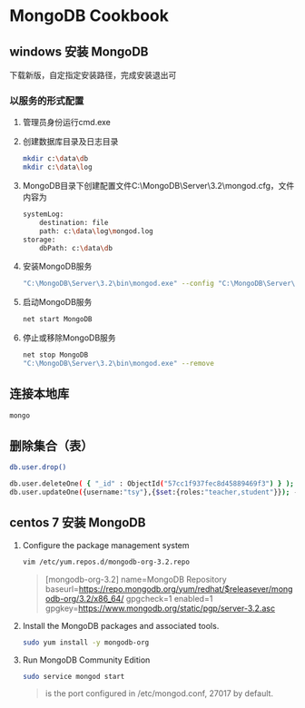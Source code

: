 # MongoDB Cookbook

## windows 安装 MongoDB
下载新版，自定指定安装路径，完成安装退出可

### 以服务的形式配置
1. 管理员身份运行cmd.exe

2. 创建数据库目录及日志目录
	```bash
	mkdir c:\data\db
	mkdir c:\data\log
	```

3. MongoDB目录下创建配置文件C:\MongoDB\Server\3.2\mongod.cfg，文件内容为
	```bash
	systemLog:
	    destination: file
	    path: c:\data\log\mongod.log
	storage:
	    dbPath: c:\data\db
	```

4. 安装MongoDB服务
	```bash
	"C:\MongoDB\Server\3.2\bin\mongod.exe" --config "C:\MongoDB\Server\3.2\mongod.cfg" --install
	```

5. 启动MongoDB服务
	```bash
	net start MongoDB
	```

6. 停止或移除MongoDB服务
	```bash
	net stop MongoDB
	"C:\MongoDB\Server\3.2\bin\mongod.exe" --remove
	```
## 连接本地库
```bash
mongo
```

## 删除集合（表）
```bash
db.user.drop()

db.user.deleteOne( { "_id" : ObjectId("57cc1f937fec8d45889469f3") } ); --删除指定记录
db.user.updateOne({username:"tsy"},{$set:{roles:"teacher,student"}}); --更改指定记录


```

## centos 7 安装 MongoDB
1. Configure the package management system
	```bash
	vim /etc/yum.repos.d/mongodb-org-3.2.repo
	```
	> [mongodb-org-3.2]
	> name=MongoDB Repository
	> baseurl=https://repo.mongodb.org/yum/redhat/$releasever/mongodb-org/3.2/x86_64/
	> gpgcheck=1
	> enabled=1
	> gpgkey=https://www.mongodb.org/static/pgp/server-3.2.asc

2. Install the MongoDB packages and associated tools.
	```bash
	sudo yum install -y mongodb-org
	```

3. Run MongoDB Community Edition
	```bash
	sudo service mongod start
	```
	> <port> is the port configured in /etc/mongod.conf, 27017 by default.

